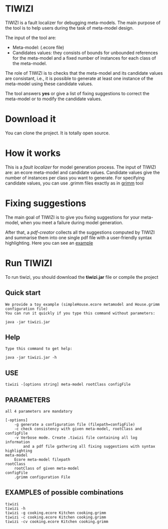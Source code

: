 # TIWIZI

TIWIZI is a fault localizer for debugging meta-models. The main purpose of the tool is to help users during the task of meta-model design.

The input of the tool are:

- Meta-model: (.ecore file)
- Candidates values: they consists of bounds for unbounded references for the meta-model and a fixed number of instances for each class of the meta-model.

The role of TIWIZI is to checks that the meta-model and its candidate values are consistant, i.e., it is possible to generate at least one instance of the meta-model using these candidate values.

The tool answers **yes** or give a list of fixing suggestions to correct the meta-model or to modify the candidate values.

# Download it

You can clone the project. It is totally open source.

# How it works

This is a *fault localizer* for model generation process. The input of TIWIZI are: an ecore meta-model and candidate values.
Candidate values give the number of instances per class you want to generate. For specifying candidate values, you can use .grimm files exactly as in [grimm](https://adel-ferdjoukh.ovh/grimm/) tool   

# Fixing suggestions

The main goal of TIWIZI is to give you fixing suggestions for your meta-model, when you meet a failure during model generation.

After that, a *pdf-creator* collects all the suggestions computed by TIWIZI and summarise them into one single pdf file with a user-friendly syntax highlighting. Here you can see an [example](https://github.com/ferdjoukh/tiwizi/blob/master/suggestions-list-example.pdf) 

# Run TIWIZI

To run tiwizi, you should download the **tiwizi.jar** file or compile the project 

## Quick start
	
	We provide a toy example (simpleHouse.ecore metamodel and House.grimm configuration file)
	You can run it quickly if you type this command without parameters:

```
java -jar tiwizi.jar
```

## Help

	Type this command to get help:

```
java -jar tiwizi.jar -h
```

## USE
	tiwizi -[options string] meta-model rootClass configFile

## PARAMETERS
	all 4 parameters are mandatory

	[-options]
		-g generate a configuration file (filepath=configFile)
		-c check consistency with given meta-model, rootClass and configFile
		-v Verbose mode. Create .tiwizi file containing all log information
		    and a pdf file gathering all fixing suggestions with syntax highlighting
	meta-model
		Ecore meta-model filepath
	rootClass
		rootClass of given meta-model
	configFile
		.grimm configuration File

## EXAMPLES of possible combinations
	tiwizi
	tiwizi -h
	tiwizi -g cooking.ecore Kitchen cooking.grimm
	tiwizi -c cooking.ecore Kitchen cooking.grimm
	tiwizi -cv cooking.ecore Kitchen cooking.grimm
